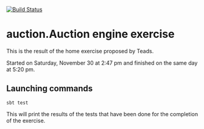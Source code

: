 [![Build Status](https://travis-ci.com/Nyandams/teads-home-exercise.svg?token=uxsFZmVQvpoJ1ZhzXmzj&branch=master)](https://travis-ci.com/Nyandams/teads-home-exercise)
# auction.Auction engine exercise

This is the result of the home exercise proposed by Teads.

Started on Saturday, November 30 at 2:47 pm and finished on the same day at 5:20 pm.


## Launching commands
```shell script
sbt test
```

This will print the results of the tests that have been done for the 
completion of the exercise.


